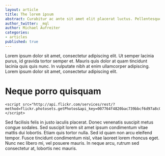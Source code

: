 ```yaml
---
layout: article
title: The lorem ipsum
abstract: Curabitur ac ante sit amet elit placerat luctus. Pellentesque quis tellus urna, in euismod mi. Pellentesque ultricies dictum massa, non faucibus ligula iaculis sed.
author_twitter: _mql
author: Michael Aufreiter
categories:
- articles
published: true
---
```


Lorem ipsum dolor sit amet, consectetur adipiscing elit. Ut semper lacinia purus, id gravida tortor semper et. Mauris quis dolor at quam tincidunt lacinia quis quis nunc. In vulputate nibh at enim ullamcorper adipiscing. Lorem ipsum dolor sit amet, consectetur adipiscing elit.


# Neque porro quisquam


  	<script src="http://api.flickr.com/services/rest/?method=flickr.photosets.getPhotos&api_key=007764f4820bac739bbcf6d97a8c0a91&photoset_id=72157631681739649&format=json&extras=original_format"></script>
    

Sed facilisis felis in justo iaculis placerat. Donec venenatis suscipit metus congue sodales. Sed suscipit lorem sit amet ipsum condimentum vitae mattis dui lobortis. Etiam quis tortor nulla. Sed id quam non arcu eleifend tempor. Fusce tincidunt condimentum nisl, vitae laoreet lorem rhoncus eget. Nunc nec libero mi, vel posuere mauris. In neque arcu, rutrum sed consectetur at, lobortis nec mauris.